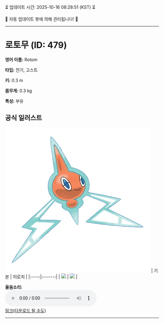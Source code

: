 
⏳ 업데이트 시간: 2025-10-16 08:28:51 (KST) ⏳

🤖 자동 업데이트 봇에 의해 관리됩니다! 🤖

---

# 로토무 (ID: 479)
**영어 이름:** Rotom

**타입:** 전기, 고스트

**키:** 0.3 m

**몸무게:** 0.3 kg

**특성:** 부유

## 공식 일러스트
![](https://raw.githubusercontent.com/PokeAPI/sprites/master/sprites/pokemon/other/official-artwork/479.png)
| 기본 | 이로치 |
|:----:|:------:|
| <img src="http://play.pokemonshowdown.com/sprites/ani/rotom.gif" width="200"> | <img src="http://play.pokemonshowdown.com/sprites/ani-shiny/rotom.gif" width="200"> |

**울음소리:**<br><audio controls src="https://raw.githubusercontent.com/PokeAPI/cries/main/cries/pokemon/latest/479.ogg"></audio><br> [링크(다운로드 될 수도)](https://raw.githubusercontent.com/PokeAPI/cries/main/cries/pokemon/latest/479.ogg)


---
